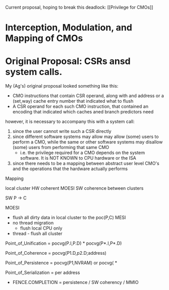 Current proposal, hoping to break this deadlock: [[Privilege for CMOs]]

# Interception,  Modulation,  and Mapping of CMOs

# Original Proposal: CSRs ansd system calls.

My (Ag's) original proposal looked something like this:

*  CMO instructions that contain CSR operand, along  with  and address  or a (set,way)  cache entry number that indicated what to flush
* A CSR operand for each such CMO instruction, that contained an encoding that indicated which caches aned branch predictors need

however, it is necessary to  accompany this with a system call:
1.  since the user cannot write such a CSR directly
2. since  different software systems may allow  may allow (some) users to perform a CMO,  while the same or other software systems may disallow (some)  users from performing that same CMO
    *  i.e. the privilege required for a CMO depends on the  system software. It is NOT KNOWN to CPU hardware or the ISA
3.  since there needs to be a mapping between abstract user level CMO's and the operations that the hardware actually performs

Mapping

local cluster 
  HW coherent MOESI
SW coherence 
  between clusters

SW P -> C

MOESI
   * flush all dirty data in local cluster to the poc(P,C)
MESI
   * no thread migration
       * flush local CPU only
   * thread  - flush all cluster


Point_of_Unification = pocvg(P.I,P.D)
      * pocvg(P*.I,P*.D)

Point_of_Coherence   = pocvg(P1.D,p2.D;address)

Point_of_Persistence = pocvg(P1,NVRAM) or pocvg(
     * 

Point_of_Serialization = per address
  * FENCE.COMPLETION = persistence / SW coherency / MMIO



